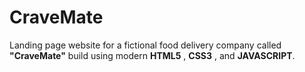 # CraveMate

Landing page website for a fictional food delivery company  called **"CraveMate"** build using modern **HTML5** , **CSS3** ,  and **JAVASCRIPT**.


